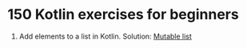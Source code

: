 # 150 Kotlin exercises for beginners

1. Add elements to a list in Kotlin. Solution: [Mutable list](https://kotlinlang.org/api/latest/jvm/stdlib/kotlin.collections/-mutable-list/)